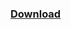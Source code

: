### [Download](https://jitpack.io/com/github/hazae41/mc-sneaksound/master-SNAPSHOT/mc-sneaksound-master-SNAPSHOT-bundle.jar)
